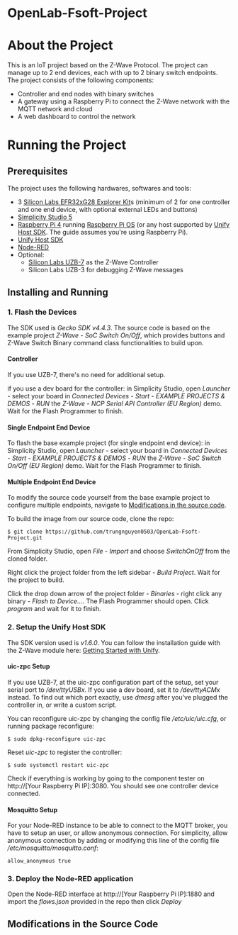 # OpenLab-Fsoft-Project
# About the Project
This is an IoT project based on the Z-Wave Protocol. The project can manage up to 2 end devices, each with up to 2 binary switch endpoints. The project consists of the following components:
- Controller and end nodes with binary switches
- A gateway using a Raspberry Pi to connect the Z-Wave network with the MQTT network and cloud
-  A web dashboard to control the network

# Running the Project
## Prerequisites
The project uses the following hardwares, softwares and tools:
- 3 [Silicon Labs EFR32xG28 Explorer Kit](https://www.silabs.com/development-tools/wireless/efr32xg28-explorer-kit?tab=overview)s (minimum of 2 for one controller and one end device, with optional external LEDs and buttons)
- [Simplicity Studio 5](https://www.silabs.com/developers/simplicity-studio)
- [Raspberry Pi 4](https://www.raspberrypi.com/products/raspberry-pi-4-model-b/) running [Raspberry Pi OS](https://www.raspberrypi.com/software/) (or any host supported by [Unify Host SDK](https://github.com/SiliconLabs/UnifySDK). The guide assumes you're using Raspberry Pi).
- [Unify Host SDK](https://github.com/SiliconLabs/UnifySDK)
- [Node-RED](https://nodered.org/)
- Optional:
  - [Silicon Labs UZB-7](https://www.silabs.com/development-tools/wireless/z-wave/efr32zg14-usb-7-z-wave-700-stick-bridge-module?tab=overview) as the Z-Wave Controller
  - Silicon Labs UZB-3 for debugging Z-Wave messages

## Installing and Running
### 1. Flash the Devices
The SDK used is *Gecko SDK v4.4.3*. The source code is based on the example project *Z-Wave - SoC Switch On/Off*, which provides buttons and Z-Wave Switch Binary command class functionalities to build upon.

#### Controller
If you use UZB-7, there's no need for additional setup.

if you use a dev board for the controller: in Simplicity Studio, open *Launcher* - select your board in *Connected Devices* - *Start* - *EXAMPLE PROJECTS & DEMOS* - *RUN* the *Z-Wave - NCP Serial API Controller (EU Region)* demo. Wait for the Flash Programmer to finish.

#### Single Endpoint End Device
To flash the base example project (for single endpoint end device): in Simplicity Studio, open *Launcher* - select your board in *Connected Devices* - *Start* - *EXAMPLE PROJECTS & DEMOS* - *RUN* the *Z-Wave - SoC Switch On/Off (EU Region)* demo. Wait for the Flash Programmer to finish.

#### Multiple Endpoint End Device
To modify the source code yourself from the base example project to configure multiple endpoints, navigate to [Modifications in the source code](#modifications-in-the-source-code).

To build the image from our source code, clone the repo:
```
$ git clone https://github.com/trungnguyen0503/OpenLab-Fsoft-Project.git
```
From Simplicity Studio, open *File* - *Import* and choose *SwitchOnOff* from the cloned folder.

Right click the project folder from the left sidebar - *Build Project*. Wait for the project to build.

Click the drop down arrow of the project folder - *Binaries* - right click any binary - *Flash to Device...*. The Flash Programmer should open. Click *program* and wait for it to finish.

### 2. Setup the Unify Host SDK
The SDK version used is *v1.6.0*. You can follow the installation guide with the Z-Wave module here: [Getting Started with Unify](https://siliconlabs.github.io/UnifySDK/doc/getting_started_unify.html).

#### uic-zpc Setup
If you use UZB-7, at the uic-zpc configuration part of the setup, set your serial port to */dev/ttyUSBx*. If you use a dev board, set it to */dev/ttyACMx* instead. To find out which port exactly, use *dmesg* after you've plugged the controller in, or write a custom script.

You can reconfigure uic-zpc by changing the config file */etc/uic/uic.cfg*, or running package reconfigure:
```
$ sudo dpkg-reconfigure uic-zpc
```
Reset *uic-zpc* to register the controller:
```
$ sudo systemctl restart uic-zpc
```
Check if everything is working by going to the component tester on http://[Your Raspberry Pi IP]:3080. You should see one controller device connected.

#### Mosquitto Setup
For your Node-RED instance to be able to connect to the MQTT broker, you have to setup an user, or allow anonymous connection. For simplicity, allow anonymous connection by adding or modifying this line of the config file */etc/mosquitto/mosquitto.conf*:
```
allow_anonymous true
```

### 3. Deploy the Node-RED application
Open the Node-RED interface at http://[Your Raspberry Pi IP]:1880 and import the *flows.json* provided in the repo then click *Deploy*

## Modifications in the Source Code
